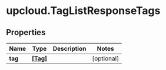 # upcloud.TagListResponseTags

## Properties
Name | Type | Description | Notes
------------ | ------------- | ------------- | -------------
**tag** | [**[Tag]**](Tag.md) |  | [optional] 


